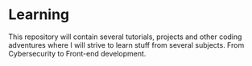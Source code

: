 # Learning
This repository will contain several tutorials, projects and other coding adventures where I will strive to learn stuff from several subjects. From Cybersecurity to Front-end development.
